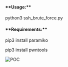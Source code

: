 <h4>**Usage:**</h4>

python3 ssh_brute_force.py


<h4>**Requirements:**</h4>

pip3 install paramiko

pip3 install pwntools

![POC](https://github.com/Nostradamus900/ssh_brute_force/assets/75764627/6a300450-198a-4818-8362-cbb3feb7f72c)
